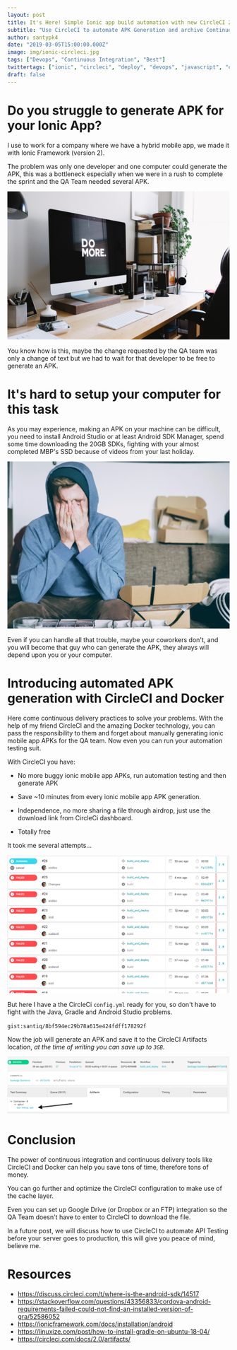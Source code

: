 ```yaml
---
layout: post
title: It's Here! Simple Ionic app build automation with new CircleCI 2.0
subtitle: "Use CircleCI to automate APK Generation and archive Continuous Integration and Delivery"
author: santypk4
date: "2019-03-05T15:00:00.000Z"
image: img/ionic-circleci.jpg
tags: ["Devops", "Continuous Integration", "Best"]
twittertags: ["ionic", "circleci", "deploy", "devops", "javascript", "continuous integration"]
draft: false
---
```


# Do you struggle to generate APK for your Ionic App?

  I use to work for a company where we have a hybrid mobile app, we made it with Ionic Framework (version 2).

  The problem was only one developer and one computer could generate the APK, this was a bottleneck especially when we were in a rush to complete the sprint and the QA Team needed several APK. 

  ![do more work](img/ionic-circleci2/do-stuff.jpg)

  You know how is this, maybe the change requested by the QA team was only a change of text but we had to wait for that developer to be free to generate an APK.

# It's hard to setup your computer for this task

  As you may experience, making an APK on your machine can be difficult, you need to install Android Studio or at least Android SDK Manager, spend some time downloading the 20GB SDKs, fighting with your almost completed MBP's SSD because of videos from your last holiday.

  ![do more work](img/ionic-circleci2/stress.jpg)

  Even if you can handle all that trouble, maybe your coworkers don't, and you will become that guy who can generate the APK, they always will depend upon you or your computer.

# Introducing automated APK generation with CircleCI and Docker

  Here come continuous delivery practices to solve your problems. With the help of my friend CircleCI and the amazing Docker technology, you can pass the responsibility to them and forget about manually generating ionic mobile app APKs for the QA team.
  Now even you can run your automation testing suit.

  With CircleCI you have: 

   - No more buggy ionic mobile app APKs, run automation testing and then generate APK

   - Save ~10 minutes from every ionic mobile app APK generation.

   - Independence, no more sharing a file through airdrop, just use the download link from CircleCi dashboard.

   - Totally free
 
  It took me several attempts...

  ![failed attempts to build apk with circleci](img/ionic-circleci2/suffer.png)

  But here I have a the CircleCi `config.yml` ready for you, so don't have to fight with the Java, Gradle and Android Studio problems.

  `gist:santiq/8bf594ec29b78a615e424fdff178292f`

  Now the job will generate an APK and save it to the CircleCI Artifacts location, _at the time of writing you can save up to `3GB`._
  
  ![artifact file generated by circleci](img/ionic-circleci2/artifact.png)

# Conclusion

  The power of continuous integration and continuous delivery tools like CircleCI and Docker can help you save tons of time, therefore tons of money.
  
  You can go further and optimize the CircleCI configuration to make use of the cache layer.

  Even you can set up Google Drive (or Dropbox or an FTP) integration so the QA Team doesn't have to enter to CircleCI to download the file.

  In a future post, we will discuss how to use CircleCI to automate API Testing before your server goes to production, this will give you peace of mind, believe me.


# Resources

 - https://discuss.circleci.com/t/where-is-the-android-sdk/14517
 - https://stackoverflow.com/questions/43356833/cordova-android-requirements-failed-could-not-find-an-installed-version-of-gra/52586052
 - https://ionicframework.com/docs/installation/android
 - https://linuxize.com/post/how-to-install-gradle-on-ubuntu-18-04/
 - https://circleci.com/docs/2.0/artifacts/